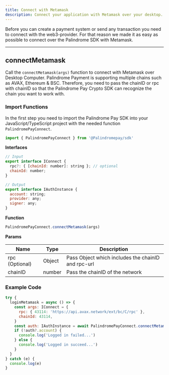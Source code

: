 ```yaml
---
title: Connect with Metamask
description: Connect your application with Metamask over your desktop.
---
```


Before you can create a payment system or send any transaction you need to connect with the web3-provider. For that reason we made it as easy as possible to connect over the Palindrome SDK with Metamask.

---

## connectMetamask

Call the `connectMetamask(args)` function to connect with Metamask over Desktop Computer. Palindrome Payment is supporting multiple chains such as AVAX, Ethereum & BSC. Therefore, you need to pass the chainID or rpc with chainID so that the Palindrome Pay Crypto SDK can recognize the chain you want to work with.

### Import Functions

In the first step you need to import the Palindrome Pay SDK into your JavaScript/TypeScript project with the needed function `PalindromePayConnect`.

```js
import { PalindromePayConnect } from '@Palindromepay/sdk'
```

**Interfaces**

```js
// Input
export interface IConnect {
  rpc?: { [chainId: number]: string }; // optional
  chainId: number;
}

// Output
export interface IAuthInstance {
  account: string;
  provider: any;
  signer: any;
}
```

**Function**

```js
PalindromePayConnect.connectMetamask(args)
```

**Params**

| Name           | Type   | Description                                        |
| -------------- | ------ | -------------------------------------------------- |
| rpc (Optional) | Object | Pass Object which includes the chainID and rpc-url |
| chainID        | number | Pass the chainID of the network                    |

### Example Code

```js
try {
  loginMetamask = async () => {
    const args: IConnect = {
      rpc: { 43114: 'https://api.avax.network/ext/bc/C/rpc' },
      chainId: 43114,
    }
    const auth: IAuthInstance = await PalindromePayConnect.connectMetamask(args)
    if (!auth?.account) {
      console.log('Logged in failed...')
    } else {
      console.log('Logged in succeed...')
    }
  }
} catch (e) {
  console.log(e)
}
```
